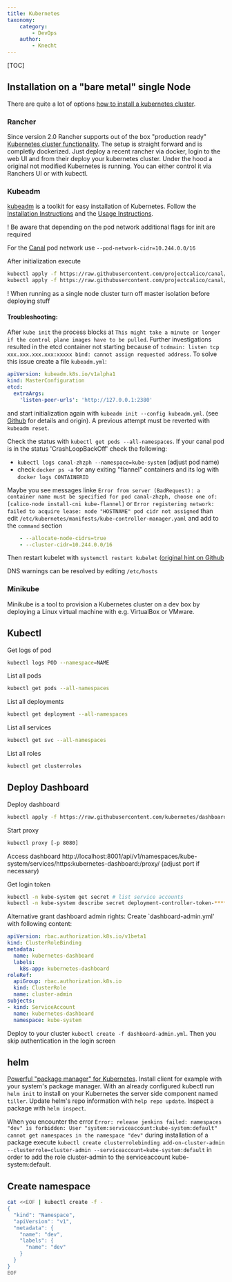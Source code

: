 ```yaml
---
title: Kubernetes
taxonomy:
    category:
        - DevOps
    author:
        - Knecht
---
```


[TOC]
## Installation on a "bare metal" single Node

There are quite a lot of options [how to install a kubernetes cluster](https://kubernetes.io/docs/setup/pick-right-solution/). 

### Rancher

Since version 2.0 Rancher supports out of the box "production ready" [Kubernetes cluster functionality](https://rancher.com/kubernetes/). The setup is straight forward and is completly dockerized. Just deploy a recent rancher via docker, login to the web UI and from their deploy your kubernetes cluster. Under the hood a original not modified Kubernetes is running. You can either control it via Ranchers UI or with kubectl.

### Kubeadm

[kubeadm](https://kubernetes.io/docs/setup/independent/create-cluster-kubeadm/) is a toolkit for easy installation of Kubernetes. Follow the [Installation Instructions](https://kubernetes.io/docs/tasks/tools/install-kubeadm/) and the [Usage Instructions](https://kubernetes.io/docs/setup/independent/create-cluster-kubeadm/#instructions).

! Be aware that depending on the pod network additional flags for init are required

For the [Canal](https://github.com/projectcalico/canal/tree/master/k8s-install) pod network use `--pod-network-cidr=10.244.0.0/16`

After initialization execute
```bash
kubectl apply -f https://raw.githubusercontent.com/projectcalico/canal/master/k8s-install/1.7/rbac.yaml
kubectl apply -f https://raw.githubusercontent.com/projectcalico/canal/master/k8s-install/1.7/canal.yaml
```

! When running as a single node cluster turn off master isolation before deploying stuff

#### Troubleshooting:

After `kube init` the process blocks at `This might take a minute or longer if the control plane images have to be pulled`. Further investigations resulted in the etcd container not starting because of `tcdmain: listen tcp xxx.xxx.xxx.xxx:xxxxx bind: cannot assign requested address`.  To solve this issue create a file `kubeadm.yml`:
```yaml
apiVersion: kubeadm.k8s.io/v1alpha1
kind: MasterConfiguration
etcd:
  extraArgs:
    'listen-peer-urls': 'http://127.0.0.1:2380'
```
and start initialization again with `kubeadm init --config kubeadm.yml`. (see [Github](https://github.com/kubernetes/kubernetes/issues/57709) for details and origin). A previous attempt must be reverted with `kubeadm reset`.

Check the status with `kubectl get pods --all-namespaces`. If your canal pod is in the status 'CrashLoopBackOff' check the following:
* `kubectl logs canal-zhzph --namespace=kube-system` (adjust pod name)
* check `docker ps -a` for any exiting "flannel" containers and its log with `docker logs CONTAINERID`

Maybe you see messages linke `Error from server (BadRequest): a container name must be specified for pod canal-zhzph, choose one of: [calico-node install-cni kube-flannel]` or `Error registering network: failed to acquire lease: node "HOSTNAME" pod cidr not assigned` than edit `/etc/kubernetes/manifests/kube-controller-manager.yaml` and add to the `command` section
```yaml
    - --allocate-node-cidrs=true
    - --cluster-cidr=10.244.0.0/16
```
Then restart kubelet with `systemctl restart kubelet` ([original hint on Github](https://github.com/coreos/flannel/issues/728)

DNS warnings can be resolved by editing `/etc/hosts`

### Minikube

Minikube is a tool to provision a Kubernetes cluster on a dev box by deploying a Linux virtual machine with e.g. VirtualBox or VMware.

## Kubectl

Get logs of pod
```bash
kubectl logs POD --namespace=NAME
```

List all pods
```bash
kubectl get pods --all-namespaces
```

List all deployments
```bash
kubectl get deployment --all-namespaces
```

List all services
```bash
kubectl get svc --all-namespaces
```

List all roles
```bash
kubectl get clusterroles
```

## Deploy Dashboard

Deploy dashboard
```bash
kubectl apply -f https://raw.githubusercontent.com/kubernetes/dashboard/master/src/deploy/recommended/kubernetes-dashboard.yaml
```

Start proxy
```bash
kubectl proxy [-p 8080] 
```

Access dashboard http://localhost:8001/api/v1/namespaces/kube-system/services/https:kubernetes-dashboard:/proxy/ (adjust port if necessary)

Get login token

```bash
kubectl -n kube-system get secret # list service accounts
kubectl -n kube-system describe secret deployment-controller-token-****
```

Alternative grant dashboard admin rights:
Create `dashboard-admin.yml' with following content:
```yaml
apiVersion: rbac.authorization.k8s.io/v1beta1
kind: ClusterRoleBinding
metadata:
  name: kubernetes-dashboard
  labels:
    k8s-app: kubernetes-dashboard
roleRef:
  apiGroup: rbac.authorization.k8s.io
  kind: ClusterRole
  name: cluster-admin
subjects:
- kind: ServiceAccount
  name: kubernetes-dashboard
  namespace: kube-system
```
Deploy to your cluster `kubectl create -f dashboard-admin.yml`. Then you skip authentication in the login screen

## helm

[Powerful "package manager" for Kubernetes](https://github.com/kubernetes/helm). Install client for example with your system's package manager. With an already configured kubectl run `helm init` to install on your Kubernetes the server side component named `tiller`. Update helm's repo information with `help repo update`. Inspect a package with `helm inspect`.

When you encounter the error `Error: release jenkins failed: namespaces "dev" is forbidden: User "system:serviceaccount:kube-system:default" cannot get namespaces in the namespace "dev"` during installation of a package execute `kubectl create clusterrolebinding add-on-cluster-admin --clusterrole=cluster-admin --serviceaccount=kube-system:default` in order to add the role cluster-admin to the serviceaccount kube-system:default.

## Create namespace
```bash
cat <<EOF | kubectl create -f -
{
  "kind": "Namespace",
  "apiVersion": "v1",
  "metadata": {
    "name": "dev",
    "labels": {
      "name": "dev"
    }
  }
}
EOF
```